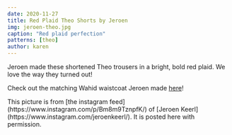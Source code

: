 ```yaml
---
date: 2020-11-27
title: Red Plaid Theo Shorts by Jeroen
img: jeroen-theo.jpg
caption: "Red plaid perfection"
patterns: [theo]
author: karen
---
```

Jeroen made these shortened Theo trousers in a bright, bold red plaid. We love the way they turned out!

Check out the matching Wahid waistcoat Jeroen made [here](https://freesewing.org/showcase/wahid-jeroen/)!

<Note>
This picture is from [the instagram feed](https://www.instagram.com/p/Bm8m9TznpfK/) of [Jeroen Keerl](https://www.instagram.com/jeroenkeerl/). It is posted here with permission.
</Note>
